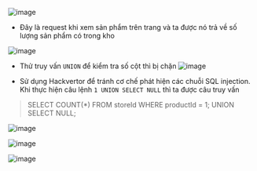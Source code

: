![image](https://github.com/user-attachments/assets/d8f942c7-3c97-489c-aeb6-ff07ac415efb)

- Đây là request khi xem sản phẩm trên trang và ta được nó trả về số lượng sản phẩm có trong kho

![image](https://github.com/user-attachments/assets/8179c391-aabd-4fa8-8896-ef88989655a6)

- Thử truy vấn `UNION` để kiểm tra số cột thì bị chặn
![image](https://github.com/user-attachments/assets/0f0a82a5-a5c2-4eed-8aa9-81eb6fdbecf8)

- Sử dụng Hackvertor để tránh cơ chế phát hiện các chuỗi SQL injection. Khi thực hiện câu lệnh `1 UNION SELECT NULL` thì ta được câu truy vấn

>SELECT COUNT(*) FROM storeId WHERE productId = 1;
>UNION
>SELECT NULL;


![image](https://github.com/user-attachments/assets/6c57809b-72e4-49ee-91ec-b4607808aa82)

![image](https://github.com/user-attachments/assets/e05e5eb0-9297-4b77-a092-6e61a46c5103)

![image](https://github.com/user-attachments/assets/66c8f86d-b120-41cd-bc59-7ada8cfa9188)
